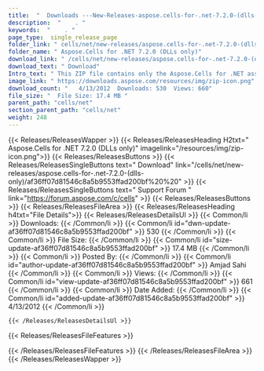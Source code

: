 ```yaml
---
title:  "  Downloads ---New-Releases-aspose.cells-for-.net-7.2.0-(dlls-only) . " 
description:  "    . " 
keywords:  "    . " 
page_type:  single_release_page
folder_link: " cells/net/new-releases/aspose.cells-for-.net-7.2.0-(dlls-only)/"
folder_name: " Aspose.Cells for .NET 7.2.0 (DLLs only)"
download_link: " /cells/net/new-releases/aspose.cells-for-.net-7.2.0-(dlls-only)/af36ff07d81546c8a5b9553ffad200bf"
download_text: " Download"
Intro_text: " This ZIP file contains only the Aspose.Cells for .NET assemblies. The assemblies..."
image_link: " https://downloads.aspose.com/resources/img/zip-icon.png"
download_count: "   4/13/2012  Downloads: 530  Views: 660"
file_size: "  File Size: 17.4 MB "
parent_path: "cells/net"
section_parent_path: "cells/net"
weight: 248 
---
```


{{< Releases/ReleasesWapper >}}
  {{< Releases/ReleasesHeading H2txt=" Aspose.Cells for .NET 7.2.0 (DLLs only)" imagelink="/resources/img/zip-icon.png">}}
  {{< Releases/ReleasesButtons >}}
    {{< Releases/ReleasesSingleButtons text=" Download" link="/cells/net/new-releases/aspose.cells-for-.net-7.2.0-(dlls-only)/af36ff07d81546c8a5b9553ffad200bf%20%20" >}}
    {{< Releases/ReleasesSingleButtons text=" Support Forum " link="https://forum.aspose.com/c/cells" >}}
  {{< Releases/ReleasesButtons >}}
  {{< Releases/ReleasesFileArea >}}
    {{< Releases/ReleasesHeading h4txt="File Details">}}
    {{< Releases/ReleasesDetailsUl >}}
            {{< Common/li  >}} Downloads: {{< /Common/li >}} 
      {{< Common/li id="dwn-update-af36ff07d81546c8a5b9553ffad200bf" >}} 530 {{< /Common/li >}} 
      {{< Common/li  >}} File Size: {{< /Common/li >}} 
      {{< Common/li id="size-update-af36ff07d81546c8a5b9553ffad200bf" >}} 17.4 MB {{< /Common/li >}} 
      {{< Common/li  >}} Posted By: {{< /Common/li >}} 
      {{< Common/li id="author-update-af36ff07d81546c8a5b9553ffad200bf" >}} Amjad Sahi {{< /Common/li >}} 
      {{< Common/li  >}} Views: {{< /Common/li >}} 
      {{< Common/li id="view-update-af36ff07d81546c8a5b9553ffad200bf" >}} 661 {{< /Common/li >}} 
      {{< Common/li  >}} Date Added: {{< /Common/li >}} 
      {{< Common/li id="added-update-af36ff07d81546c8a5b9553ffad200bf" >}} 4/13/2012 {{< /Common/li >}} 

    {{< /Releases/ReleasesDetailsUl >}}

  {{< Releases/ReleasesFileFeatures >}}
      
  {{< /Releases/ReleasesFileFeatures >}}
 {{< /Releases/ReleasesFileArea >}}
{{< /Releases/ReleasesWapper >}}



